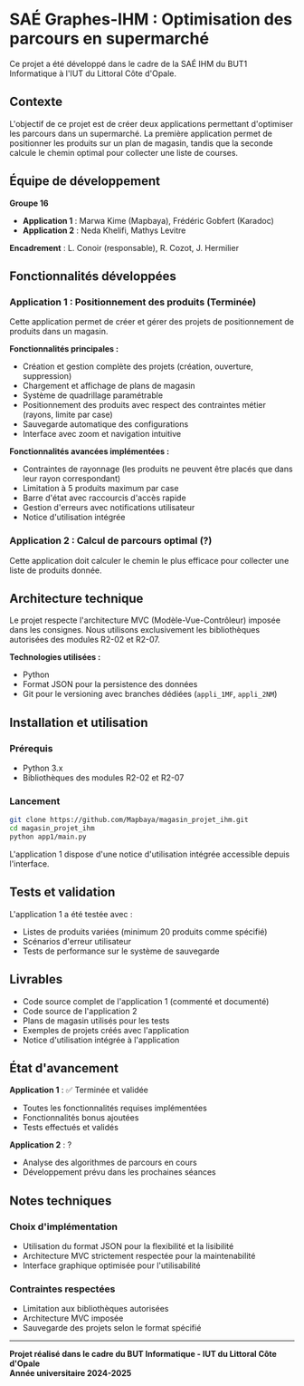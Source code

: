 # SAÉ Graphes-IHM : Optimisation des parcours en supermarché

Ce projet a été développé dans le cadre de la SAÉ IHM du BUT1 Informatique à l'IUT du Littoral Côte d'Opale.

## Contexte

L'objectif de ce projet est de créer deux applications permettant d'optimiser les parcours dans un supermarché. La première application permet de positionner les produits sur un plan de magasin, tandis que la seconde calcule le chemin optimal pour collecter une liste de courses.

## Équipe de développement

**Groupe 16**
- **Application 1** : Marwa Kime (Mapbaya), Frédéric Gobfert (Karadoc)
- **Application 2** : Neda Khelifi, Mathys Levitre

**Encadrement** : L. Conoir (responsable), R. Cozot, J. Hermilier

## Fonctionnalités développées

### Application 1 : Positionnement des produits (Terminée)

Cette application permet de créer et gérer des projets de positionnement de produits dans un magasin.

**Fonctionnalités principales :**
- Création et gestion complète des projets (création, ouverture, suppression)
- Chargement et affichage de plans de magasin
- Système de quadrillage paramétrable
- Positionnement des produits avec respect des contraintes métier (rayons, limite par case)
- Sauvegarde automatique des configurations
- Interface avec zoom et navigation intuitive

**Fonctionnalités avancées implémentées :**
- Contraintes de rayonnage (les produits ne peuvent être placés que dans leur rayon correspondant)
- Limitation à 5 produits maximum par case
- Barre d'état avec raccourcis d'accès rapide
- Gestion d'erreurs avec notifications utilisateur
- Notice d'utilisation intégrée

### Application 2 : Calcul de parcours optimal (?)

Cette application doit calculer le chemin le plus efficace pour collecter une liste de produits donnée.

## Architecture technique

Le projet respecte l'architecture MVC (Modèle-Vue-Contrôleur) imposée dans les consignes. Nous utilisons exclusivement les bibliothèques autorisées des modules R2-02 et R2-07.

**Technologies utilisées :**
- Python
- Format JSON pour la persistence des données
- Git pour le versioning avec branches dédiées (`appli_1MF`, `appli_2NM`)

## Installation et utilisation

### Prérequis
- Python 3.x
- Bibliothèques des modules R2-02 et R2-07

### Lancement
```bash
git clone https://github.com/Mapbaya/magasin_projet_ihm.git
cd magasin_projet_ihm
python app1/main.py
```

L'application 1 dispose d'une notice d'utilisation intégrée accessible depuis l'interface.


## Tests et validation

L'application 1 a été testée avec :
- Listes de produits variées (minimum 20 produits comme spécifié)
- Scénarios d'erreur utilisateur
- Tests de performance sur le système de sauvegarde

## Livrables

- Code source complet de l'application 1 (commenté et documenté)
- Code source de l'application 2
- Plans de magasin utilisés pour les tests
- Exemples de projets créés avec l'application
- Notice d'utilisation intégrée à l'application

## État d'avancement

**Application 1** : ✅ Terminée et validée
- Toutes les fonctionnalités requises implémentées
- Fonctionnalités bonus ajoutées
- Tests effectués et validés

**Application 2** : ?
- Analyse des algorithmes de parcours en cours
- Développement prévu dans les prochaines séances

## Notes techniques

### Choix d'implémentation
- Utilisation du format JSON pour la flexibilité et la lisibilité
- Architecture MVC strictement respectée pour la maintenabilité
- Interface graphique optimisée pour l'utilisabilité

### Contraintes respectées
- Limitation aux bibliothèques autorisées
- Architecture MVC imposée
- Sauvegarde des projets selon le format spécifié

---

**Projet réalisé dans le cadre du BUT Informatique - IUT du Littoral Côte d'Opale**  
**Année universitaire 2024-2025**
